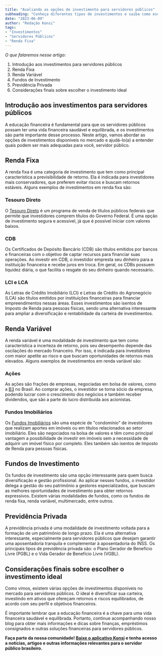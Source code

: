 ```yaml
---
title: "Avaliando as opções de investimento para servidores públicos"
subheading: "Conheça diferentes tipos de investimentos e saiba como escolher o mais adequado para suas necessidades"
date: "2023-06-09"
author: "Redação Konsi"
tags:
- "Investimentos"
- "Servidores Públicos"
- "Renda Fixa"
---
```


_O que falaremos nesse artigo:_
1. Introdução aos investimentos para servidores públicos
2. Renda Fixa
3. Renda Variável
4. Fundos de Investimento
5. Previdência Privada
6. Considerações finais sobre escolher o investimento ideal

## Introdução aos investimentos para servidores públicos

A educação financeira é fundamental para que os servidores públicos possam ter uma vida financeira saudável e equilibrada, e os investimentos são parte importante desse processo. Neste artigo, vamos abordar as opções de investimentos disponíveis no mercado e ajudá-lo(a) a entender quais podem ser mais adequadas para você, servidor público.

## Renda Fixa

A renda fixa é uma categoria de investimento que tem como principal característica a previsibilidade de retorno. Ela é indicada para investidores mais conservadores, que preferem evitar riscos e buscam retornos estáveis. Alguns exemplos de investimentos em renda fixa são:

### Tesouro Direto

O [Tesouro Direto](https://konsi.com.br/postagens/a-guia-definitivo-sobre-c%C3%A2mbio-consignado-para-servidor-pblico-novato.md) é um programa de venda de títulos públicos federais que permite que investidores comprem títulos do Governo Federal. É uma opção de investimento segura e acessível, já que é possível iniciar com valores baixos.

### CDB

Os Certificados de Depósito Bancário (CDB) são títulos emitidos por bancos e financeiras com o objetivo de captar recursos para financiar suas operações. Ao investir em CDB, o investidor empresta seu dinheiro para a instituição financeira e recebe juros em troca. Em geral, os CDBs possuem liquidez diária, o que facilita o resgate do seu dinheiro quando necessário.

### LCI e LCA

As Letras de Crédito Imobiliário (LCI) e Letras de Crédito do Agronegócio (LCA) são títulos emitidos por instituições financeiras para financiar empreendimentos nessas áreas. Esses investimentos são isentos de Imposto de Renda para pessoas físicas, sendo uma alternativa interessante para ampliar a diversificação e rentabilidade da carteira de investimentos.

## Renda Variável

A renda variável é uma modalidade de investimento que tem como característica a incerteza de retorno, pois seu desempenho depende das oscilações do mercado financeiro. Por isso, é indicada para investidores com maior apetite ao risco e que buscam oportunidades de retornos mais elevados. Alguns exemplos de investimentos em renda variável são:

### Ações

As ações são frações de empresas, negociadas em bolsa de valores, como a [B3](https://b3.com.br/pt_br/) no Brasil. Ao comprar ações, o investidor se torna sócio da empresa, podendo lucrar com o crescimento dos negócios e também receber dividendos, que são a parte do lucro distribuída aos acionistas.

### Fundos Imobiliários

Os [Fundos Imobiliários](https://konsi.com.br/postagens/vantagens-do-credito-consignado-por-que-escolher.md) são uma espécie de "condomínio" de investidores que realizam aportes em imóveis ou em títulos relacionados ao setor imobiliário. Eles são negociados na bolsa de valores e têm como principal vantagem a possibilidade de investir em imóveis sem a necessidade de adquirir um imóvel físico por completo. Eles também são isentos de Imposto de Renda para pessoas físicas.

## Fundos de Investimento

Os fundos de investimento são uma opção interessante para quem busca diversificação e gestão profissional. Ao aplicar nesses fundos, o investidor delega a gestão do seu patrimônio a gestores especializados, que buscam as melhores oportunidades de investimento para obter retornos expressivos. Existem várias modalidades de fundos, como os fundos de renda fixa, renda variável, multimercado, entre outros.

## Previdência Privada

A previdência privada é uma modalidade de investimento voltada para a formação de um patrimônio de longo prazo. Ela é uma alternativa interessante, especialmente para servidores públicos que desejam garantir uma aposentadoria tranquila e complementar à aposentadoria do INSS. Os principais tipos de previdência privada são: o Plano Gerador de Benefício Livre (PGBL) e o Vida Gerador de Benefício Livre (VGBL).

## Considerações finais sobre escolher o investimento ideal

Como vimos, existem várias opções de investimentos disponíveis no mercado para servidores públicos. O ideal é diversificar sua carteira, investindo em ativos que ofereçam retornos e riscos equilibrados, de acordo com seu perfil e objetivos financeiros.

É importante lembrar que a educação financeira é a chave para uma vida financeira saudável e equilibrada. Portanto, continue acompanhando nosso blog para obter mais informações e dicas sobre finanças, empréstimos consignados e outras soluções financeiras para servidores públicos.

**Faça parte da nossa comunidade! [Baixe o aplicativo Konsi](http://konsi.com.br/download) e tenha acesso a notícias, artigos e outras informações relevantes para o servidor público brasileiro.**